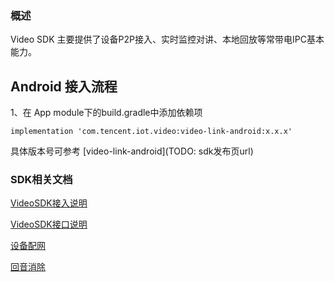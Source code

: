 ### 概述
Video SDK 主要提供了设备P2P接入、实时监控对讲、本地回放等常带电IPC基本能力。


## Android 接入流程

1、在 App module下的build.gradle中添加依赖项

```
implementation 'com.tencent.iot.video:video-link-android:x.x.x'
```
具体版本号可参考 [video-link-android](TODO: sdk发布页url)

### SDK相关文档
[VideoSDK接入说明](doc/VideoSDK接入说明.md)

[VideoSDK接口说明](doc/VideoSDK接口说明.md)

[设备配网](doc/设备配网.md)

[回音消除](doc/回音消除/回音消除SDK使用说明.md)
